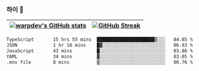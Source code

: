 
### 하이 👋
[![warpdev's GitHub stats](https://github-readme-stats.vercel.app/api?username=warpdev&show_icons=true&theme=vue-dark)](#) |[![GitHub Streak](https://github-readme-streak-stats.herokuapp.com/?user=warpdev&theme=dark)](#)
--- | --- |
<!--START_SECTION:waka-->

```txt
TypeScript       15 hrs 55 mins  █████████████████████▒░░░   84.85 %
JSON             1 hr 16 mins    █▓░░░░░░░░░░░░░░░░░░░░░░░   06.83 %
JavaScript       43 mins         █░░░░░░░░░░░░░░░░░░░░░░░░   03.86 %
YAML             34 mins         ▓░░░░░░░░░░░░░░░░░░░░░░░░   03.05 %
.env file        8 mins          ▒░░░░░░░░░░░░░░░░░░░░░░░░   00.76 %
```

<!--END_SECTION:waka-->

<!--
**warpdev/warpdev** is a ✨ _special_ ✨ repository because its `README.md` (this file) appears on your GitHub profile.

Here are some ideas to get you started:

- 🔭 I’m currently working on ...
- 🌱 I’m currently learning ...
- 👯 I’m looking to collaborate on ...
- 🤔 I’m looking for help with ...
- 💬 Ask me about ...
- 📫 How to reach me: ...
- 😄 Pronouns: ...
- ⚡ Fun fact: ...
-->
